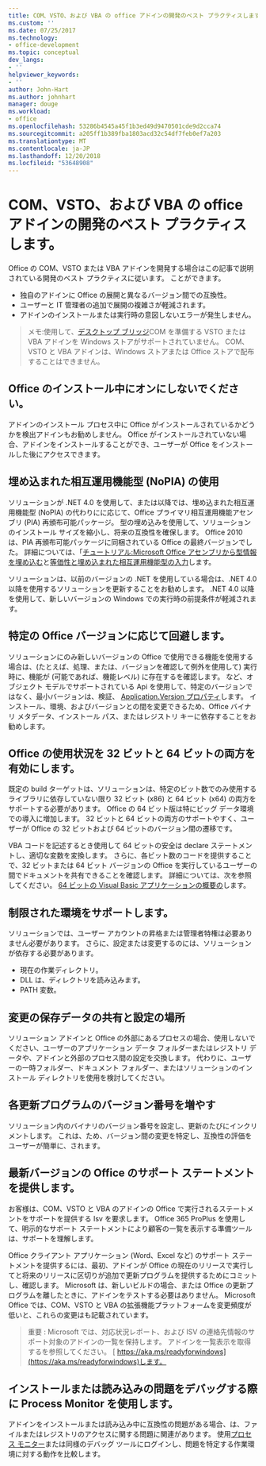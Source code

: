 ```yaml
---
title: COM、VSTO、および VBA の office アドインの開発のベスト プラクティスします。
ms.custom: ''
ms.date: 07/25/2017
ms.technology:
- office-development
ms.topic: conceptual
dev_langs:
- ''
helpviewer_keywords:
- ''
author: John-Hart
ms.author: johnhart
manager: douge
ms.workload:
- office
ms.openlocfilehash: 53286b4545a45f1b3ed49d9470501cde9d2cca74
ms.sourcegitcommit: a205ff1b389fba1803acd32c54df7feb0ef7a203
ms.translationtype: MT
ms.contentlocale: ja-JP
ms.lasthandoff: 12/20/2018
ms.locfileid: "53648908"
---
```

# <a name="development-best-practices-for-com-vsto-and-vba-add-ins-in-office"></a>COM、VSTO、および VBA の office アドインの開発のベスト プラクティスします。
  Office の COM、VSTO または VBA アドインを開発する場合はこの記事で説明されている開発のベスト プラクティスに従います。   ことができます。

-  独自のアドインに Office の展開と異なるバージョン間での互換性。
-  ユーザーと IT 管理者の追加で展開の複雑さが軽減されます。
-  アドインのインストールまたは実行時の意図しないエラーが発生しません。

>メモ:使用して、[デスクトップ ブリッジ](/windows/uwp/porting/desktop-to-uwp-root)COM を準備する VSTO または VBA アドインを Windows ストアがサポートされていません。 COM、VSTO と VBA アドインは、Windows ストアまたは Office ストアで配布することはできません。 
  
## <a name="do-not-check-for-office-during-installation"></a>Office のインストール中にオンにしないでください。  
 アドインのインストール プロセス中に Office がインストールされているかどうかを検出アドインもお勧めしません。 Office がインストールされていない場合、アドインをインストールすることができ、ユーザーが Office をインストールした後にアクセスできます。 
  
## <a name="use-embedded-interop-types-nopia"></a>埋め込まれた相互運用機能型 (NoPIA) の使用  
ソリューションが .NET 4.0 を使用して、または以降では、埋め込まれた相互運用機能型 (NoPIA) の代わりにに応じて、Office プライマリ相互運用機能アセンブリ (PIA) 再頒布可能パッケージ。 型の埋め込みを使用して、ソリューションのインストール サイズを縮小し、将来の互換性を確保します。 Office 2010 は、PIA 再頒布可能パッケージに同梱されている Office の最終バージョンでした。 詳細については、「[チュートリアル:Microsoft Office アセンブリから型情報を埋め込む](https://msdn.microsoft.com/library/ee317478.aspx)と[等価性と埋め込まれた相互運用機能型の入力](/windows/uwp/porting/desktop-to-uwp-root)します。

ソリューションは、以前のバージョンの .NET を使用している場合は、.NET 4.0 以降を使用するソリューションを更新することをお勧めします。 .NET 4.0 以降を使用して、新しいバージョンの Windows での実行時の前提条件が軽減されます。
  
## <a name="avoid-depending-on-specific-office-versions"></a>特定の Office バージョンに応じて回避します。  
ソリューションにのみ新しいバージョンの Office で使用できる機能を使用する場合は、(たとえば、処理、または、バージョンを確認して例外を使用して) 実行時に、機能が (可能であれば、機能レベル) に存在するを確認します。 など、オブジェクト モデルでサポートされている Api を使用して、特定のバージョンではなく、最小バージョンは、検証、 [Application.Version プロパティ](<xref:Microsoft.Office.Interop.Excel._Application.Version%2A>)します。 インストール、環境、およびバージョンとの間を変更できるため、Office バイナリ メタデータ、インストール パス、またはレジストリ キーに依存することをお勧めします。

## <a name="enable-both-32-bit-and-64-bit-office-usage"></a>Office の使用状況を 32 ビットと 64 ビットの両方を有効にします。   
既定の build ターゲットは、ソリューションは、特定のビット数でのみ使用するライブラリに依存していない限り 32 ビット (x86) と 64 ビット (x64) の両方をサポートする必要があります。 Office の 64 ビット版は特にビッグ データ環境での導入に増加します。 32 ビットと 64 ビットの両方のサポートやすく、ユーザーが Office の 32 ビットおよび 64 ビットのバージョン間の遷移です。

VBA コードを記述するとき使用して 64 ビットの安全は declare ステートメントし、適切な変数を変換します。 さらに、各ビット数のコードを提供することで、32 ビットまたは 64 ビット バージョンの Office を実行しているユーザーの間でドキュメントを共有できることを確認します。 詳細については、次を参照してください。 [64 ビットの Visual Basic アプリケーションの概要の](/office/vba/Language/Concepts/Getting-Started/64-bit-visual-basic-for-applications-overview)します。

## <a name="support-restricted-environments"></a>制限された環境をサポートします。   
ソリューションでは、ユーザー アカウントの昇格または管理者特権は必要ありません必要があります。 さらに、設定または変更するのには、ソリューションが依存する必要があります。

- 現在の作業ディレクトリ。
- DLL は、ディレクトリを読み込みます。
- PATH 変数。

## <a name="change-the-save-location-of-shared-data-and-settings"></a>変更の保存データの共有と設定の場所
ソリューション アドインと Office の外部にあるプロセスの場合、使用しないでください、ユーザーのアプリケーション データ フォルダーまたはレジストリ データや、アドインと外部のプロセス間の設定を交換します。 代わりに、ユーザーの一時フォルダー、ドキュメント フォルダー、またはソリューションのインストール ディレクトリを使用を検討してください。

## <a name="increment-the-version-number-with-each-update"></a>各更新プログラムのバージョン番号を増やす
ソリューション内のバイナリのバージョン番号を設定し、更新のたびにインクリメントします。 これは、ため、バージョン間の変更を特定し、互換性の評価をユーザーが簡単に、されます。

## <a name="provide-support-statements-for-the-latest-versions-of-office"></a>最新バージョンの Office のサポート ステートメントを提供します。
お客様は、COM、VSTO と VBA のアドインの Office で実行されるステートメントをサポートを提供する Isv を要求します。 Office 365 ProPlus を使用して、明示的なサポート ステートメントにより顧客の一覧を表示する準備ツールは、サポートを理解します。 

Office クライアント アプリケーション (Word、Excel など) のサポート ステートメントを提供するには、最初、アドインが Office の現在のリリースで実行してと将来のリリースに区切りが追加で更新プログラムを提供するためにコミットし、確認します。 Microsoft は、新しいビルドの場合、または Office の更新プログラムを離したときに、アドインをテストする必要はありません。 Microsoft Office では、COM、VSTO と VBA の拡張機能プラットフォームを変更頻度が低いと、これらの変更はも記載されています。

>重要 : Microsoft では、対応状況レポート、および ISV の連絡先情報のサポート対象のアドインの一覧を保持します。 アドインを一覧表示を取得するを参照してください。 [ https://aka.ms/readyforwindows](https://aka.ms/readyforwindows)します。

## <a name="use-process-monitor-to-help-debug-installation-or-loading-issues"></a>インストールまたは読み込みの問題をデバッグする際に Process Monitor を使用します。
アドインをインストールまたは読み込み中に互換性の問題がある場合、は、ファイルまたはレジストリのアクセスに関する問題に関連があります。 使用[プロセス モニター](/sysinternals/downloads/procmon)または同様のデバッグ ツールにログインし、問題を特定する作業環境に対する動作を比較します。

